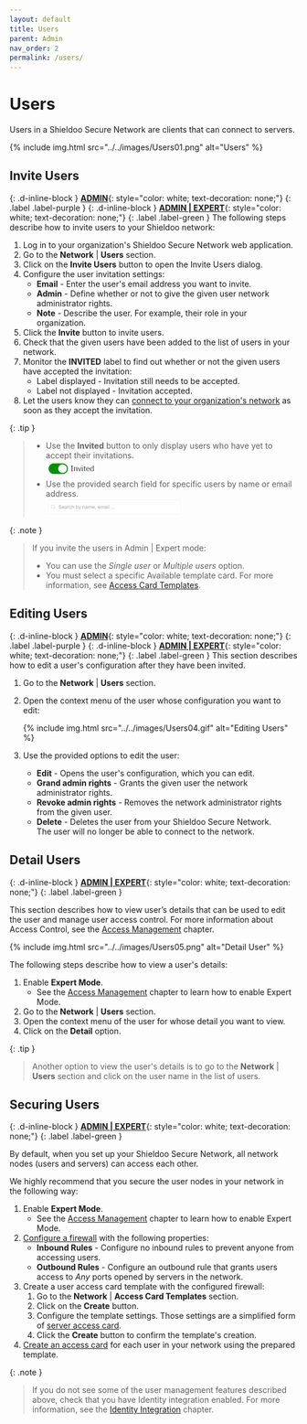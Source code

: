 ```yaml
---
layout: default
title: Users
parent: Admin
nav_order: 2
permalink: /users/
---
```


# Users
Users in a Shieldoo Secure Network are clients that can connect to servers.

{% include img.html src="../../images/Users01.png" alt="Users" %}

## Invite Users
{: .d-inline-block }
[__ADMIN__](/admin_getting_started/#administration-modes){: style="color: white; text-decoration: none;"}
{: .label .label-purple }
{: .d-inline-block }
[__ADMIN \| EXPERT__](/admin_getting_started/#administration-modes){: style="color: white; text-decoration: none;"}
{: .label .label-green }
The following steps describe how to invite users to your Shieldoo network:
1. Log in to your organization's Shieldoo Secure Network web application.
2. Go to the __Network__ \| __Users__ section.
3. Click on the __Invite Users__ button to open the Invite Users dialog.
4. Configure the user invitation settings: 
    - __Email__ -  Enter the user's email address you want to invite.
    - __Admin__ - Define whether or not to give the given user network administrator rights.
    - __Note__ - Describe the user. For example, their role in your organization.
5. Click the __Invite__ button to invite users.
6. Check that the given users have been added to the list of users in your network.
7. Monitor the __INVITED__ label to find out whether or not the given users have accepted the invitation:  
    - Label displayed - Invitation still needs to be accepted.
    - Label not displayed - Invitation accepted.
8. Let the users know they can [connect to your organization's network](/connect_me/) as soon as they accept the invitation.

{: .tip }
> - Use the __Invited__ button to only display users who have yet to accept their invitations.  
> ![](../../images/Users02.png)
> - Use the provided search field for specific users by name or email address.  
> ![](../../images/Users03.png)

{: .note }
>If you invite the users in Admin | Expert mode:
>- You can use the _Single user_ or _Multiple users_ option.
>- You must select a specific Available template card. For more information, see [Access Card Templates](/access_management/#access-card-templates). 

## Editing Users
{: .d-inline-block }
[__ADMIN__](/admin_getting_started/#administration-modes){: style="color: white; text-decoration: none;"}
{: .label .label-purple }
{: .d-inline-block }
[__ADMIN \| EXPERT__](/admin_getting_started/#administration-modes){: style="color: white; text-decoration: none;"}
{: .label .label-green }
This section describes how to edit a user's configuration after they have been invited.
1. Go to the __Network__ \| __Users__ section.
2. Open the context menu of the user whose configuration you want to edit:  

    {% include img.html src="../../images/Users04.gif" alt="Editing Users" %}

2. Use the provided options to edit the user:  
   - __Edit__ - Opens the user's configuration, which you can edit.
   - __Grand admin rights__ - Grants the given user the network administrator rights.
   - __Revoke admin rights__ - Removes the network administrator rights from the given user.
   - __Delete__ - Deletes the user from your Shieldoo Secure Network.  
   The user will no longer be able to connect to the network.


## Detail Users
{: .d-inline-block }
[__ADMIN \| EXPERT__](/admin_getting_started/#administration-modes){: style="color: white; text-decoration: none;"}
{: .label .label-green }

This section describes how to view user’s details that can be used to edit the user and manage user access control. For more information about Access Control, see the [Access Management](/access_management/) chapter.

{% include img.html src="../../images/Users05.png" alt="Detail User" %}

The following steps describe how to view a user's details:
1. Enable __Expert Mode__.
    - See the [Access Management](/access_management/) chapter to learn how to enable Expert Mode.
2. Go to the __Network__ \| __Users__ section.
3. Open the context menu of the user for whose detail you want to view.
3. Click on the __Detail__ option.

{: .tip }
>Another option to view the user's details is to go to the __Network__ \| __Users__ section and click on the user name in the list of users.

## Securing Users
{: .d-inline-block }
[__ADMIN \| EXPERT__](/admin_getting_started/#administration-modes){: style="color: white; text-decoration: none;"}
{: .label .label-green }

By default, when you set up your Shieldoo Secure Network, all network nodes (users and servers) can access each other. 

We highly recommend that you secure the user nodes in your network in the following way:
1. Enable __Expert Mode__.
    - See the [Access Management](/access_management/) chapter to learn how to enable Expert Mode.
2. [Configure a firewall](/access_management/#firewalls) with the following properties:  
    - __Inbound Rules__ - Configure no inbound rules to prevent anyone from accessing users.
    - __Outbound Rules__ - Configure an outbound rule that grants users access to *Any* ports opened by servers in the network.
3. Create a user access card template with the configured firewall:
   1. Go to the __Network__ \| __Access Card Templates__ section.
   2. Click on the __Create__ button.
   3. Configure the template settings. Those settings are a simplified form of [server access card](/access_management/#creating-server-access-cards).
   4. Click the __Create__ button to confirm the template's creation.
4. [Create an access card](/access_management/#access-cards) for each user in your network using the prepared template.

{: .note }
>If you do not see some of the user management features described above, check that you have Identity integration enabled. For more information, see the [Identity Integration](/identity_integration/) chapter.